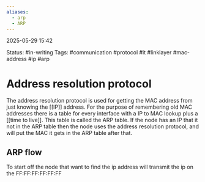 ```yaml
---
aliases:
  - arp
  - ARP
---
```


2025-05-29 15:42

Status: #in-writing 
Tags: #communication #protocol #it #linklayer #mac-address #ip #arp

# Address resolution protocol
The address resolution protocol is used for getting the MAC address from just knowing the [[IP]] address. For the purpose of remembering old MAC addresses there is a table for every interface with a IP to MAC lookup plus a [[time to live]]. This table is called the ARP table. If the node has an IP that it not in the ARP table then the node uses the address resolution protocol, and will put the MAC it gets in the ARP table after that. 
## ARP flow
To start off the node that want to find the ip address will transmit the ip on the FF:FF:FF:FF:FF:FF 



